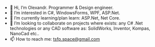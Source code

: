 - 👋 Hi, I’m Olexandr. Programmer & Design engineer.
- 👀 I’m interested in C#, WindowsForms, WPF, ASP.Net.
- 🌱 I’m currently learning/plan learn: ASP.Net, Net Core.
- 💞️ I’m looking to collaborate on projects where exists: any C# .Net technologies or any CAD software as: SolidWorks, Inventor, Kompas, NanoCad etc..
- 📫 How to reach me: tsfp.space@gmail.com

<!---
OlexandrC/OlexandrC is a ✨ special ✨ repository because its `README.md` (this file) appears on your GitHub profile.
You can click the Preview link to take a look at your changes.
--->
